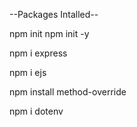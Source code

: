 
--Packages Intalled--


npm init
npm init -y

npm i express

npm i ejs

npm install method-override

npm i dotenv





